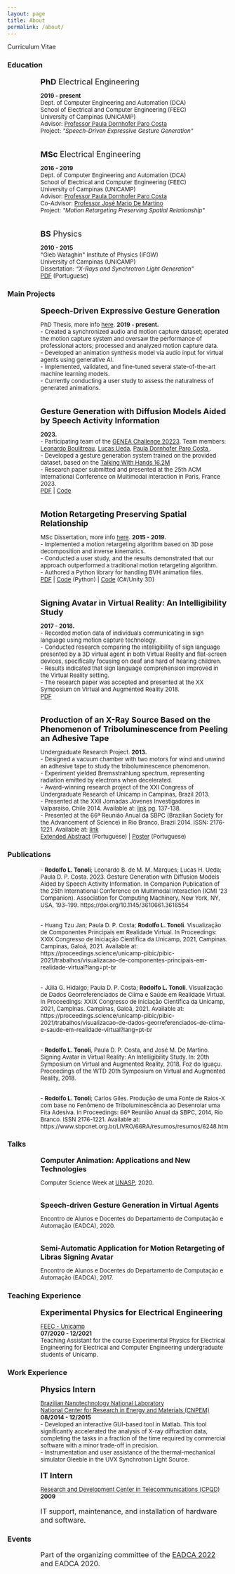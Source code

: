 ```yaml
---
layout: page
title: About
permalink: /about/
---
```




<p class="mytitle">Curriculum Vitae </p>

### **Education**


<p style="font-size:large; margin-left:2cm; margin-bottom:0cm">
<b>PhD</b> Electrical Engineering</p>
<p style="font-size:small; margin-left:2cm;  margin-bottom:0cm">
<b>2019 - present</b> <br />
Dept. of Computer Engineering and Automation (DCA) <br />
School of Electrical and Computer Engineering (FEEC) <br />
University of Campinas (UNICAMP)<br />
Advisor: <a href="https://pdpcosta.github.io/">Professor Paula Dornhofer Paro Costa </a><br />
Project: <em>"Speech-Driven Expressive Gesture Generation"</em><br />


</p><br />

<p style="font-size:large; margin-left:2cm; margin-bottom:0cm">
<b>MSc</b> Electrical Engineering</p>
<p style="font-size:small; margin-left:2cm;  margin-bottom:0cm">
<b>2016 - 2019</b><br />
Dept. of Computer Engineering and Automation (DCA) <br />
School of Electrical and Computer Engineering (FEEC) <br />
University of Campinas (UNICAMP)<br />
Advisor: <a href="https://pdpcosta.github.io/">Professor Paula Dornhofer Paro Costa </a><br />
Co-Advisor: <a href="https://www.dca.fee.unicamp.br/~martino/">Professor José Mario De Martino </a><br />
Project: <em>"Motion Retargeting Preserving Spatial Relationship"</em> <br />

</p><br />

<p style="font-size:large;margin-left:2cm; margin-bottom:0cm">
<b>BS</b> Physics
</p>
<p style="font-size:small;margin-left:2cm; margin-bottom:0cm">
<b>2010 - 2015</b><br />
"Gleb Wataghin" Institute of Physics (IFGW) <br />
University of Campinas (UNICAMP)<br />
Dissertation: <em>“X-Rays and Synchrotron Light Generation”</em><br />
<a href="https://bit.ly/40OVkki">PDF</a> (Portuguese)<br />
</p>

### **Main Projects**

<p style="font-size:large;margin-left:2cm; margin-bottom:0cm">
<b>Speech-Driven Expressive Gesture Generation</b><br /></p>
<p style="font-size:small; margin-left:2cm;  margin-bottom:0cm">
PhD Thesis, more info <a href="/phd/">here</a>. <b>2019 - present.</b><br />
- Created a synchronized audio and motion capture dataset; operated the motion capture system and oversaw the performance of professional actors; processed and analyzed motion capture data.<br />
- Developed an animation synthesis model via audio input for virtual agents using generative AI.<br />
- Implemented, validated, and fine-tuned several state-of-the-art machine learning models.<br />
- Currently conducting a user study to assess the naturalness of generated animations.<br />

</p><br />

<p style="font-size:large;margin-left:2cm; margin-bottom:0cm">
<b>Gesture Generation with Diffusion Models Aided by Speech Activity Information</b><br /></p>
<p style="font-size:small; margin-left:2cm;  margin-bottom:0cm">
<b>2023.</b><br />
- Participating team of the <a href="https://genea-workshop.github.io/2023/challenge/">GENEA Challenge 20223</a>. Team members: <a href="https://github.com/leonardoboulitreau">Leonardo Boulitreau</a>, <a href="https://github.com/lucashueda">Lucas Ueda</a>, <a href="https://pdpcosta.github.io/">Paula Dornhofer Paro Costa </a>.<br />
- Developed a gesture generation system trained on the provided dataset, based on the <a href="https://github.com/facebookresearch/TalkingWithHands32M">Talking With Hands 16.2M</a> <br />
- Research paper submitted and presented at the 25th ACM International Conference on Multimodal Interaction in Paris, France 2023. <br />
<a href="https://openreview.net/pdf?id=S9Efb3MoiZ">PDF</a> | <a href="https://github.com/ai-unicamp/ggvad-genea2023">Code</a>
</p>

<br />

<p style="font-size:large;margin-left:2cm; margin-bottom:0cm">
<b>Motion Retargeting Preserving Spatial Relationship</b><br /></p>
<p style="font-size:small; margin-left:2cm;  margin-bottom:0cm">
MSc Dissertation, more info <a href="/msc/">here</a>. <b>2015 - 2019.</b><br />
- Implemented a motion retargeting algorithm based on 3D pose decomposition and inverse kinematics.<br />
- Conducted a user study, and the results demonstrated that our approach outperformed a traditional motion retargeting algorithm.<br />
- Authored a Python library for handling BVH animation files.<br />
<a href="https://hdl.handle.net/20.500.12733/1639986">PDF</a> | <a href="https://github.com/rltonoli/MScTonoli">Code</a> (Python) | <a href="https://github.com/rltonoli/mr-unity">Code</a> (C#/Unity 3D) <br />

</p><br />

<p style="font-size:large;margin-left:2cm; margin-bottom:0cm">
<b>Signing Avatar in Virtual Reality: An Intelligibility Study</b><br /></p>
<p style="font-size:small; margin-left:2cm;  margin-bottom:0cm">
<b>2017 - 2018.</b><br />
- Recorded motion data of individuals communicating in sign language using motion capture technology.<br />
- Conducted research comparing the intelligibility of sign language presented by a 3D virtual agent in both Virtual Reality and flat-screen devices, specifically focusing on deaf and hard of hearing children.<br />
- Results indicated that sign language comprehension improved in the Virtual Reality setting.<br />
- The research paper was accepted and presented at the XX Symposium on Virtual and Augmented Reality 2018.<br />
<a href="https://bit.ly/3RFRaXw">PDF</a>

</p><br />

<p style="font-size:large;margin-left:2cm; margin-bottom:0cm">
<b>Production of an X-Ray Source Based on the Phenomenon of Triboluminescence from Peeling an Adhesive Tape</b><br /></p>
<p style="font-size:small; margin-left:2cm;  margin-bottom:0cm">
Undergraduate Research Project. <b>2013.</b><br />
- Designed a vacuum chamber with two motors for wind and unwind an adhesive tape to study the triboluminescence phenomenon. <br />
- Experiment yielded Bremsstrahlung spectrum, representing radiation emitted by electrons when decelerated.<br />
- Award-winning research project of the XXI Congress of Undergraduate Research of Unicamp in Campinas, Brazil 2013. <br />
- Presented at the XXII Jornadas Jóvenes Investigadores in Valparaíso, Chile 2014. Available at: <a href="http://grupomontevideo.org/site/publicaciones-jornadas-de-jovenes-investigadores/pg">link</a> pg. 137-138.<br />
- Presented at the 66ª Reunião Anual da SBPC (Brazilian Society for the Advancement of Science) in Rio Branco, Brazil 2014. ISSN: 2176-1221. Available at: <a href="https://www.sbpcnet.org.br/LIVRO/66RA/resumos/resumos/6248.htm">link</a> <br />
<a href="https://www.sbpcnet.org.br/LIVRO/66RA/resumos/resumos/6248.htm">Extended Abstract</a> (Portuguese) | <a href="https://bit.ly/3YeWTGe">Poster</a> (Portuguese)<br />
</p>

### **Publications**

<p style="font-size:small; margin-left:2cm;  margin-bottom:0cm">
- <b>Rodolfo L. Tonoli</b>; Leonardo B. de M. M. Marques; Lucas H. Ueda; Paula D. P. Costa. 2023. Gesture Generation with Diffusion Models Aided by Speech Activity Information. In Companion Publication of the 25th International Conference on Multimodal Interaction (ICMI '23 Companion). Association for Computing Machinery, New York, NY, USA, 193–199. https://doi.org/10.1145/3610661.3616554 

</p><br />

<p style="font-size:small; margin-left:2cm;  margin-bottom:0cm">
- Huang Tzu Jan; Paula D. P. Costa; <b>Rodolfo L. Tonoli</b>. Visualização de Componentes Principais em Realidade Virtual. In Proceedings: XXIX Congresso de Iniciação Científica da Unicamp, 2021, Campinas. Campinas, Galoá, 2021. Available at: https://proceedings.science/unicamp-pibic/pibic-2021/trabalhos/visualizacao-de-componentes-principais-em-realidade-virtual?lang=pt-br

</p><br />

<p style="font-size:small; margin-left:2cm;  margin-bottom:0cm">
- Júlia G. Hidalgo; Paula D. P. Costa; <b>Rodolfo L. Tonoli</b>. Visualização de Dados Georreferenciados de Clima e Saúde em Realidade Virtual. In Proceedings: XXIX Congresso de Iniciação Científica da Unicamp, 2021, Campinas. Campinas, Galoá, 2021. Available at: https://proceedings.science/unicamp-pibic/pibic-2021/trabalhos/visualizacao-de-dados-georreferenciados-de-clima-e-saude-em-realidade-virtual?lang=pt-br

</p><br />

<p style="font-size:small; margin-left:2cm;  margin-bottom:0cm">
- <b>Rodolfo L. Tonoli</b>, Paula D. P. Costa, and José M. De Martino. Signing Avatar in Virtual Reality: An Intelligibility Study. In: 20th Symposium on Virtual and Augmented
Reality, 2018, Foz do Iguaçu. Proceedings of the WTD 20th Symposium on Virtual
and Augmented Reality, 2018.

</p><br />

<p style="font-size:small; margin-left:2cm;  margin-bottom:0cm">
- <b>Rodolfo L. Tonoli</b>; Carlos Giles. Produção de uma Fonte de Raios-X com base no Fenômeno de Triboluminescência ao Desenrolar uma Fita Adesiva. In Proceedings: 66ª Reunião Anual da SBPC, 2014, Rio Branco.  ISSN 2176-1221. Available at: https://www.sbpcnet.org.br/LIVRO/66RA/resumos/resumos/6248.htm

</p>

### **Talks**

<p style="font-size:medium;margin-left:2cm; margin-bottom:0cm">
<b>Computer Animation: Applications and New Technologies</b><br /></p>
<p style="font-size:small; margin-left:2cm;  margin-bottom:0cm">
Computer Science Week at <a href="https://unasp.br/">UNASP</a>, 2020.

</p><br />

<p style="font-size:medium;margin-left:2cm; margin-bottom:0cm">
<b>Speech-driven Gesture Generation in Virtual Agents</b><br /></p>
<p style="font-size:small; margin-left:2cm;  margin-bottom:0cm">
Encontro de Alunos e Docentes do Departamento de Computação e Automação (EADCA), 2020.

</p><br />

<p style="font-size:medium;margin-left:2cm; margin-bottom:0cm">
<b>Semi-Automatic Application for Motion Retargeting of Libras Signing Avatar</b><br /></p>
<p style="font-size:small; margin-left:2cm;  margin-bottom:0cm">
Encontro de Alunos e Docentes do Departamento de Computação e Automação (EADCA), 2017.

</p>

### **Teaching Experience**

<p style="font-size:large;margin-left:2cm; margin-bottom:0cm">
<b>Experimental Physics for Electrical Engineering</b>
</p>
<p style="font-size:small; margin-left:2cm;  margin-bottom:0cm">
<a href="https://www.fee.unicamp.br/">FEEC - Unicamp</a><br />
<b>07/2020 - 12/2021</b><br />
Teaching Assistant for the course Experimental Physics for Electrical Engineering for Electrical and Computer Engineering undergraduate students of Unicamp. <br />
</p>

### **Work Experience**

<p style="font-size:large; margin-left:2cm;margin-bottom:0cm">
<b>Physics Intern</b></p>
<p style="font-size:small; margin-left:2cm;margin-bottom:0cm">
<a href="https://lnnano.cnpem.br/en/home-en/">Brazilian Nanotechnology National Laboratory</a><br />
<a href="https://cnpem.br/en/">National Center for Research in Energy and Materials (CNPEM)</a> <br />
<b>08/2014 - 12/2015</b><br />
- Developed an interactive GUI-based tool in Matlab. This tool significantly accelerated the analysis of X-ray diffraction data, completing the tasks in a fraction of the time required by commercial software with a minor trade-off in precision.<br />
- Instrumentation and user assistance of the thermal-mechanical simulator Gleeble in the UVX Synchrotron Light Source.

</p>

<p style="font-size:large; margin-left:2cm;margin-bottom:0cm">
<b>IT Intern</b></p>
<p style="font-size:small; margin-left:2cm;margin-bottom:0cm">
<a href="https://www.cpqd.com.br/en/">Research and Development Center in Telecommunications (CPQD) </a><br />
<b>2009</b>
</p>
<p style="font-size:medium; margin-left:2cm;margin-bottom:0cm">
IT support, maintenance, and installation of hardware and software. <br />

</p>

### **Events**

<p style="font-size:medium; margin-left:2cm;margin-bottom:0cm">
Part of the organizing committee of the <a href="https://www.dca.fee.unicamp.br/portugues/pesquisa/seminarios/2022/">EADCA 2022</a> and EADCA 2020.
</p>
